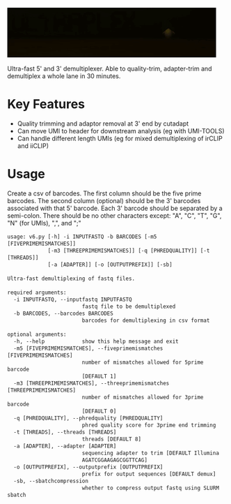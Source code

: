 ![Ultraplex Logo](gif_logo.gif)

Ultra-fast 5' and 3' demultiplexer. Able to quality-trim, adapter-trim and demultiplex a whole lane in 30 minutes.

# Key Features

* Quality trimming and adaptor removal at 3' end by cutadapt
* Can move UMI to header for downstream analysis (eg with UMI-TOOLS)
* Can handle different length UMIs (eg for mixed demultiplexing of irCLIP and iiCLIP)


# Usage
Create a csv of barcodes. The first column should be the five prime barcodes. The second column (optional) should be the 3' barcodes associated with that 5' barcode. Each 3' barcode should be separated by a semi-colon. There should be no other characters except: "A", "C", "T", "G", "N" (for UMIs), ",", and ";"

```
usage: v6.py [-h] -i INPUTFASTQ -b BARCODES [-m5 [FIVEPRIMEMISMATCHES]]
             [-m3 [THREEPRIMEMISMATCHES]] [-q [PHREDQUALITY]] [-t [THREADS]]
             [-a [ADAPTER]] [-o [OUTPUTPREFIX]] [-sb]

Ultra-fast demultiplexing of fastq files.

required arguments:
  -i INPUTFASTQ, --inputfastq INPUTFASTQ
                        fastq file to be demultiplexed
  -b BARCODES, --barcodes BARCODES
                        barcodes for demultiplexing in csv format

optional arguments:
  -h, --help            show this help message and exit
  -m5 [FIVEPRIMEMISMATCHES], --fiveprimemismatches [FIVEPRIMEMISMATCHES]
                        number of mismatches allowed for 5prime barcode
                        [DEFAULT 1]
  -m3 [THREEPRIMEMISMATCHES], --threeprimemismatches [THREEPRIMEMISMATCHES]
                        number of mismatches allowed for 3prime barcode
                        [DEFAULT 0]
  -q [PHREDQUALITY], --phredquality [PHREDQUALITY]
                        phred quality score for 3prime end trimming
  -t [THREADS], --threads [THREADS]
                        threads [DEFAULT 8]
  -a [ADAPTER], --adapter [ADAPTER]
                        sequencing adapter to trim [DEFAULT Illumina
                        AGATCGGAAGAGCGGTTCAG]
  -o [OUTPUTPREFIX], --outputprefix [OUTPUTPREFIX]
                        prefix for output sequences [DEFAULT demux]
  -sb, --sbatchcompression
                        whether to compress output fastq using SLURM sbatch
```


